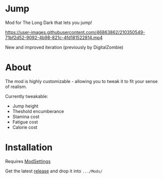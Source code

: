 # Jump
Mod for The Long Dark that lets you jump! 

https://user-images.githubusercontent.com/46863862/210350549-71bf2d52-9092-4b98-821c-4fd181522814.mp4

New and improved iteration (previously by DigitalZombie)
# About
The mod is highly customizable - allowing you to tweak it to fit your sense of realism.

Currently tweakable:
- Jump height
- Theshold encumberance
- Stamina cost
- Fatigue cost
- Calorie cost


# Installation
Requires [ModSettings](https://github.com/zeobviouslyfakeacc/ModSettings/releases)

Get the latest [release](https://github.com/HAHAYOUDEAD/Jump/releases) and drop it into `.../Mods/`
